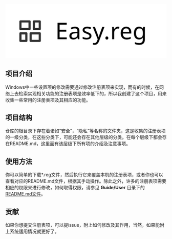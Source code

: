 <img src="logo.svg" alt="Easy.reg">

## 项目介绍  

Windows中一些设置项的修改需要通过修改注册表项来实现，而有的时候，在网络上去检索实现相关功能的注册表项是效率低下的，所以我创建了这个项目，用来收集一些常用的注册表项及其相应的功能。  

## 项目结构  

仓库的根目录下存在着诸如“安全”，“隐私”等名称的文件夹，这是收集的注册表项的一级分类，在这些分类下，可能还会存在其他层级的分类。在每个层级下都会存在README.md，这里面有该层级下所有项的介绍及注意事项。  

## 使用方法  

你可以简单的下载*.reg文件，然后执行它来覆盖本机的注册表项，或者你也可以查看对应的README.md文件，根据其手动操作。除此之外，许多的注册表项需要相应的权限来进行修改，如何取得权限，请参见 **Guide/User** 目录下的[README.md文件](https://github.com/FDawnXingLin/Easy.reg/tree/master/Guide/User)。  

## 贡献  

如果你想提交注册表项，可以提issue，附上如何修改及其作用，当然，如果能附上系统适用情况就更好了。  

